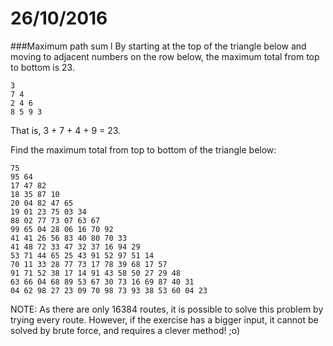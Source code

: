 # 26/10/2016

###Maximum path sum l
By starting at the top of the triangle below and moving to adjacent numbers on the row below, the maximum total from top to bottom is 23.

	3
	7 4
	2 4 6
	8 5 9 3

That is, 3 + 7 + 4 + 9 = 23.

Find the maximum total from top to bottom of the triangle below:

	75
	95 64
	17 47 82
	18 35 87 10
	20 04 82 47 65
	19 01 23 75 03 34
	88 02 77 73 07 63 67
	99 65 04 28 06 16 70 92
	41 41 26 56 83 40 80 70 33
	41 48 72 33 47 32 37 16 94 29
	53 71 44 65 25 43 91 52 97 51 14
	70 11 33 28 77 73 17 78 39 68 17 57
	91 71 52 38 17 14 91 43 58 50 27 29 48
	63 66 04 68 89 53 67 30 73 16 69 87 40 31
	04 62 98 27 23 09 70 98 73 93 38 53 60 04 23

NOTE: As there are only 16384 routes, it is possible to solve this problem by trying every route. However, if the exercise has a bigger input, it cannot be solved by brute force, and requires a clever method! ;o)
